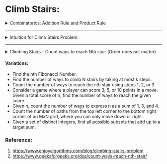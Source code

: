 # Climb Stairs:

<details>

<summary>Combinatorics: Addition Rule and Product Rule</summary>



## Combinatorics: Addition Rule and Product Rule

### Addition Rule:
The **Addition Rule** in combinatorics states that if there are two or more mutually exclusive ways of doing something, the total number of ways is the sum of the ways of doing each action.

#### Example:
Imagine you have two routes to reach a destination:
1. Route A has 3 paths.
2. Route B has 2 paths.

Since you can only take one route (mutually exclusive), the total number of ways to reach the destination is:
```
Total ways = Paths in Route A + Paths in Route B = 3 + 2 = 5
```

### Product Rule:
The **Product Rule** in combinatorics states that if there are two or more independent choices to be made, the total number of ways is the product of the ways of making each choice.

#### Example:
Imagine you are choosing an outfit:
1. You have 4 shirts.
2. You have 3 pairs of pants.

Since the choice of shirt is independent of the choice of pants, the total number of outfits is:
```
Total outfits = Number of shirts × Number of pants = 4 × 3 = 12
```

</details>

---

<details>

<summary> Intuition for Climb Stairs Problem: </summary>



### Intuition for Climb Stairs Problem:
The **Climb Stairs Problem** can be understood as a combination of the **Addition Rule** and the **Product Rule** in combinatorics. Let’s break it down further:

1. **Addition Rule**:
   - At each step, you have two mutually exclusive choices:
     - Take 1 step.
     - Take 2 steps.
   - These choices are mutually exclusive because you cannot take both 1 step and 2 steps at the same time. Therefore, the total number of ways to climb the stairs is the sum of the ways to climb the remaining stairs after taking 1 step and after taking 2 steps.

   - Mathematically, if `f(n)` represents the number of ways to climb `n` stairs, the relationship can be expressed as:
     ```
     f(n) = f(n-1) + f(n-2)
     ```
     This is because:
     - `f(n-1)` represents the ways to climb the stairs if you take 1 step first.
     - `f(n-2)` represents the ways to climb the stairs if you take 2 steps first.

2. **Product Rule**:
   - If you think of the problem in terms of sequences of steps, each sequence is formed by making independent choices at each step.
   - For example, if you decide to take 1 step, the remaining problem (climbing `n-1` stairs) is independent of the first step. Similarly, if you decide to take 2 steps, the remaining problem (climbing `n-2` stairs) is also independent.
   - This independence allows us to multiply the number of ways to solve the smaller subproblems to get the total number of ways for the larger problem.

3. **Recursive Nature**:
   - The problem can be visualized as a tree of decisions:
     - At the root, you decide whether to take 1 step or 2 steps.
     - Each branch represents the remaining stairs to climb, which can be solved recursively using the same logic.
   - This recursive structure is why the problem is often solved using dynamic programming, where we store the results of smaller subproblems to avoid redundant calculations.

4. **Dynamic Programming Insight**:
   - By combining the **Addition Rule** and the **Product Rule**, we can see that the problem boils down to solving smaller subproblems and combining their results.
   - Using dynamic programming, we can compute the number of ways to climb the stairs iteratively or recursively, storing intermediate results to optimize the solution.

#### Example Problem:
Let’s revisit the example of climbing 3 stairs:
- **Step 1**: Take 1 step, leaving 2 stairs to climb.
- **Step 2**: Take 2 steps, leaving 1 stair to climb.

Using the **Addition Rule**, the total ways to climb 3 stairs is:
```
Ways to climb 3 stairs = Ways to climb 2 stairs + Ways to climb 1 stair
```
- If `f(2) = 2` (ways to climb 2 stairs: [1+1, 2]) and `f(1) = 1` (ways to climb 1 stair: [1]), then:
```
f(3) = f(2) + f(1) = 2 + 1 = 3
```
- The 3 ways to climb 3 stairs are:
  - [1, 1, 1]
  - [1, 2]
  - [2, 1]

This recursive relationship and the use of combinatorics rules form the foundation of the solution.

</details>


---

<details>

<summary> Climbing Stairs - Count ways to reach Nth stair (Order does not matter) </summary>


</details>


#### Variations:
<ul>

<li>Find the nth Fibonacci Number.</li>
<li>Find the number of ways to climb N stairs by taking at most k steps.</li><li>Count the number of ways to reach the nth stair using steps 1, 2, or 3.</li>
<li>Consider a game where a player can score 3, 5, or 10 points in a move. Given a total score of n, find the number of ways to reach the given score.</li>
<li>Given n, count the number of ways to express n as a sum of 1, 3, and 4.</li>
<li>Count the number of paths from the top left corner to the bottom right corner of an MxN grid, where you can only move down or right.</li>
<li>Given a set of distinct integers, find all possible subsets that add up to a target sum.</li>
</ul>

### Reference:
1. https://www.enjoyalgorithms.com/blog/climbing-stairs-problem
2. https://www.geeksforgeeks.org/dsa/count-ways-reach-nth-stair/
